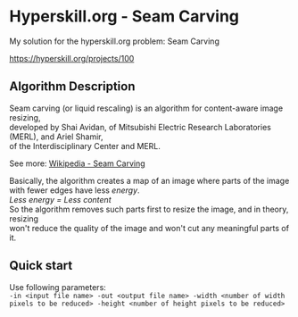 # Hyperskill.org - Seam Carving

My solution for the hyperskill.org problem: Seam Carving

https://hyperskill.org/projects/100

## Algorithm Description

Seam carving (or liquid rescaling) is an algorithm for content-aware image resizing,  
developed by Shai Avidan, of Mitsubishi Electric Research Laboratories (MERL), and Ariel Shamir,  
of the Interdisciplinary Center and MERL.

See more: [Wikipedia - Seam Carving](https://en.wikipedia.org/wiki/Seam_carving)

Basically, the algorithm creates a map of an image where parts of the image with fewer edges have less *energy*.  
*Less energy = Less content*  
So the algorithm removes such parts first to resize the image, and in theory, resizing  
won't reduce the quality of the image and won't cut any meaningful parts of it.

## Quick start

Use following parameters:  
`
-in <input file name> -out <output file name> -width <number of width pixels to be reduced> -height <number of height pixels to be reduced>
`
